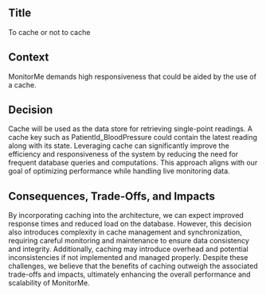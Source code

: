 ## Title

To cache or not to cache

## Context

MonitorMe demands high responsiveness that could be aided by the use of a cache.

## Decision

Cache will be used as the data store for retrieving single-point readings. A cache key such as PatientId_BloodPressure could contain the latest reading along with its state. Leveraging cache can significantly improve the efficiency and responsiveness of the system by reducing the need for frequent database queries and computations. This approach aligns with our goal of optimizing performance while handling live monitoring data.

## Consequences, Trade-Offs, and Impacts

By incorporating caching into the architecture, we can expect improved response times and reduced load on the database. However, this decision also introduces complexity in cache management and synchronization, requiring careful monitoring and maintenance to ensure data consistency and integrity. Additionally, caching may introduce overhead and potential inconsistencies if not implemented and managed properly. Despite these challenges, we believe that the benefits of caching outweigh the associated trade-offs and impacts, ultimately enhancing the overall performance and scalability of MonitorMe.
